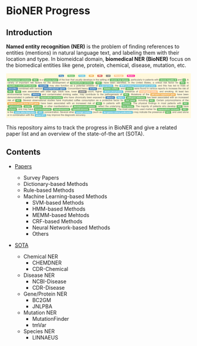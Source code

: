 # BioNER Progress #
## Introduction ##
**Named entity recognition (NER)** is the problem of finding references to entities (mentions) in natural language text, and labeling them with their location and type. In biomeidcal domain, **biomedical NER (BioNER)** focus on the biomedical entities like gene, protein, chemical, disease, mutation, etc. 

![image](/image/bioner.png)

 This repository aims to track the progress in BioNER and give a related paper list and an overview of the state-of-the art (SOTA).
## Contents ##
- [Papers](BioNER_paper.md)
    - Survey Papers
    - Dictionary-based Methods
    - Rule-based Methods
    - Machine Learning-based Methods
        -  SVM-based Methods
        -  HMM-based Methods
        -  MEMM-based Mehtods
        -  CRF-based Methods
        -  Neural Network-based Methods
        -  Others

- [SOTA](BioNER_sota.md)
    - Chemical NER
        -  CHEMDNER
        -  CDR-Chemical
    - Disease NER
        -  NCBI-Disease
        -  CDR-Disease
    - Gene/Protein NER
        -  BC2GM
        -  JNLPBA
    - Mutation NER
        -  MutationFinder
        -  tmVar
    - Species NER
        -  LINNAEUS
